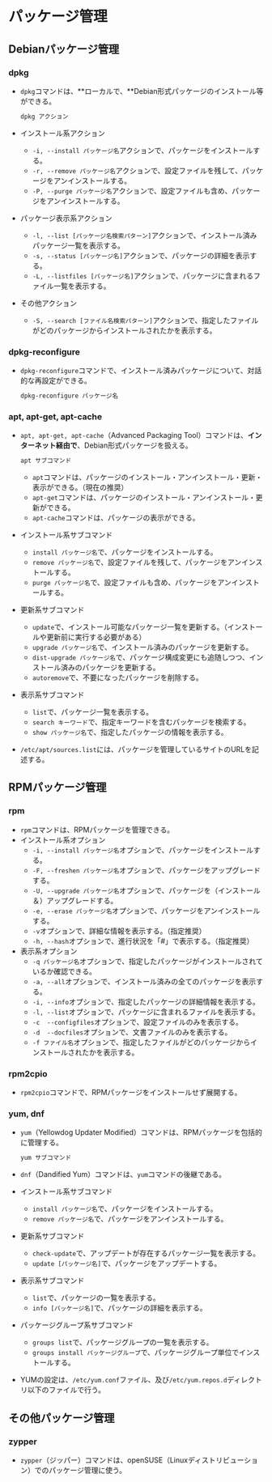 ﻿# パッケージ管理

## Debianパッケージ管理

### dpkg

- `dpkg`コマンドは、**ローカルで、**Debian形式パッケージのインストール等ができる。

  ```bash
  dpkg アクション
  ```

- インストール系アクション
  - `-i, --install パッケージ名`アクションで、パッケージをインストールする。
  - `-r, --remove パッケージ名`アクションで、設定ファイルを残して、パッケージをアンインストールする。
  - `-P, --purge パッケージ名`アクションで、設定ファイルも含め、パッケージをアンインストールする。
- パッケージ表示系アクション
  - `-l, --list [パッケージ名検索パターン]`アクションで、インストール済みパッケージ一覧を表示する。
  - `-s, --status [パッケージ名]`アクションで、パッケージの詳細を表示する。
  - `-L, --listfiles [パッケージ名]`アクションで、パッケージに含まれるファイル一覧を表示する。
- その他アクション
  - `-S, --search [ファイル名検索パターン]`アクションで、指定したファイルがどのパッケージからインストールされたかを表示する。

### dpkg-reconfigure

- `dpkg-reconfigure`コマンドで、インストール済みパッケージについて、対話的な再設定ができる。

  ```bash
  dpkg-reconfigure パッケージ名
  ```

### apt, apt-get, apt-cache

- `apt, apt-get, apt-cache`（Advanced Packaging Tool）コマンドは、**インターネット経由で**、Debian形式パッケージを扱える。

  ```bash
  apt サブコマンド
  ```

  - `apt`コマンドは、パッケージのインストール・アンインストール・更新・表示ができる。（現在の推奨）
  - `apt-get`コマンドは、パッケージのインストール・アンインストール・更新ができる。
  - `apt-cache`コマンドは、パッケージの表示ができる。
- インストール系サブコマンド
  - `install パッケージ名`で、パッケージをインストールする。
  - `remove パッケージ名`で、設定ファイルを残して、パッケージをアンインストールする。
  - `purge パッケージ名`で、設定ファイルも含め、パッケージをアンインストールする。
- 更新系サブコマンド
  - `update`で、インストール可能なパッケージ一覧を更新する。（インストールや更新前に実行する必要がある）
  - `upgrade パッケージ名`で、インストール済みのパッケージを更新する。
  - `dist-upgrade パッケージ名`で、パッケージ構成変更にも追随しつつ、インストール済みのパッケージを更新する。
  - `autoremove`で、不要になったパッケージを削除する。
- 表示系サブコマンド
  - `list`で、パッケージ一覧を表示する。
  - `search キーワード`で、指定キーワードを含むパッケージを検索する。
  - `show パッケージ名`で、指定したパッケージの情報を表示する。
- `/etc/apt/sources.list`には、パッケージを管理しているサイトのURLを記述する。

## RPMパッケージ管理

### rpm

- `rpm`コマンドは、RPMパッケージを管理できる。
- インストール系オプション
  - `-i, --install パッケージ名`オプションで、パッケージをインストールする。
  - `-F, --freshen パッケージ名`オプションで、パッケージをアップグレードする。
  - `-U, --upgrade パッケージ名`オプションで、パッケージを（インストール＆）アップグレードする。
  - `-e, --erase パッケージ名`オプションで、パッケージをアンインストールする。
  - `-v`オプションで、詳細な情報を表示する。（指定推奨）
  - `-h, --hash`オプションで、進行状況を「#」で表示する。（指定推奨）
- 表示系オプション
  - `-q パッケージ名`オプションで、指定したパッケージがインストールされているか確認できる。
  - `-a, --all`オプションで、インストール済みの全てのパッケージを表示する。
  - `-i, --info`オプションで、指定したパッケージの詳細情報を表示する。
  - `-l, --list`オプションで、パッケージに含まれるファイルを表示する。
  - `-c  --configfiles`オプションで、設定ファイルのみを表示する。
  - `-d  --docfiles`オプションで、文書ファイルのみを表示する。
  - `-f ファイル名`オプションで、指定したファイルがどのパッケージからインストールされたかを表示する。

### rpm2cpio

- `rpm2cpio`コマンドで、RPMパッケージをインストールせず展開する。

### yum, dnf

- `yum`（Yellowdog Updater Modified）コマンドは、RPMパッケージを包括的に管理する。

  ```bash
  yum サブコマンド
  ```

- `dnf`（Dandified Yum）コマンドは、`yum`コマンドの後継である。
- インストール系サブコマンド
  - `install パッケージ名`で、パッケージをインストールする。
  - `remove パッケージ名`で、パッケージをアンインストールする。
- 更新系サブコマンド
  - `check-update`で、アップデートが存在するパッケージ一覧を表示する。
  - `update [パッケージ名]`で、パッケージをアップデートする。
- 表示系サブコマンド
  - `list`で、パッケージの一覧を表示する。
  - `info [パッケージ名]`で、パッケージの詳細を表示する。
- パッケージグループ系サブコマンド
  - `groups list`で、パッケージグループの一覧を表示する。
  - `groups install パッケージグループ`で、パッケージグループ単位でインストールする。
- YUMの設定は、`/etc/yum.conf`ファイル、及び`/etc/yum.repos.d`ディレクトリ以下のファイルで行う。

## その他パッケージ管理

### zypper

- `zypper`（ジッパー）コマンドは、openSUSE（Linuxディストリビューション）でのパッケージ管理に使う。
